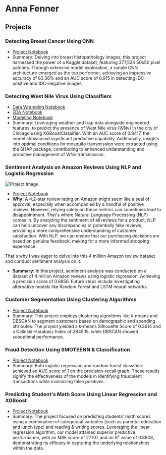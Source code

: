 # Anna Fenner

## Projects

### Detecting Breast Cancer Using CNN

* [Project Notebook](https://github.com/annapfenner/Springboard/blob/main/Breast_Cancer_Capstone_Project/Breast_Cancer_Capstone_Project.ipynb)
* Summary: Delving into breast histopathology images, this project harnessed the power of a Kaggle dataset, featuring 277,524 50x50 pixel patches. Through extensive model exploration, a simple CNN architecture emerged as the top performer, achieving an impressive accuracy of 83.36% and an AUC score of 0.915 in detecting IDC-positive and IDC-negative images.

### Detecting West Nile Virus Using Classifiers

* [Data Wrangling Notebook](https://github.com/annapfenner/capstone-project-2/blob/main/Jupyter%20Notebooks/Capstone%20Project%202%20-%20Data%20Wrangling.ipynb)
* [EDA Notebook](https://github.com/annapfenner/capstone-project-2/blob/main/Jupyter%20Notebooks/Project%202%20-%20EDA.ipynb)
* [Modeling Notebook](https://github.com/annapfenner/capstone-project-2/blob/main/Jupyter%20Notebooks/Project%202-%20Pre-processing%2C%20Training%20%26%20Modeling.ipynb)
* Summary: Leveraging weather and trap data alongside engineered features, to predict the presence of West Nile virus (WNv) in the city of Chicago using XGBoostClassifier. With an AUC score of 0.8417, the model showcased significant predictive capability. Additionally, insights into optimal conditions for mosquito transmission were extracted using the SHAP package, contributing to enhanced understanding and proactive management of WNv transmission.

### Sentiment Analysis on Amazon Reviews Using NLP and Logistic Regression
![Project Image](sentiment_analysis.jpg)
* [Project Notebook](https://github.com/annapfenner/src/blob/main/Sentiment_Analysis.ipynb)
* **Why:** A 4.2-star review rating on Amazon might seem like a seal of approval, especially when accompanied by a handful of positive reviews. However, relying solely on these metrics can sometimes lead to disappointment. That's where Natural Language Processing (NLP) comes in. By analyzing the sentiment of all reviews for a product, NLP can help uncover any discrepancies or potentially fake reviews, providing a more comprehensive understanding of customer satisfaction. With NLP, we can ensure that our purchasing decisions are based on genuine feedback, making for a more informed shopping experience.

That's why I was eager to delve into this 4 million Amazon review dataset and conduct sentiment analysis on it.
* **Summary:** In this project, sentiment analysis was conducted on a dataset of 4 million Amazon reviews using logistic regression. Achieving a precision score of 0.8856. Future steps include investigating alternative models like Random Forest and LSTM neural networks.

### Customer Segmentation Using Clustering Algorithms

* [Project Notebook](https://github.com/annapfenner/Projects/blob/main/Customer%20Personality%20Analysis%20.ipynb)
* Summary: This project employs clustering algorithms like k-means and DBSCAN to segment customers based on demographic and spending attributes. The project yielded a k-means Silhouette Score of 0.3614 and a Calinski-Harabasz Index of 2845.15, while DBSCAN showed suboptimal performance. 

### Fraud Detection Using SMOTEENN & Classification

* [Project Notebook](https://github.com/annapfenner/Projects/blob/main/Fraud%20Detection.ipynb)
* Summary: Both logistic regression and random forest classifiers achieved an AUC score of 1 on the precision-recall graph. These results signify the effectiveness of the models in identifying fraudulent transactions while minimizing false positives.

### Predicting Student's Math Score Using Linear Regression and XGBoost

* [Project Notebook](https://github.com/annapfenner/Projects/blob/main/student_performance.ipynb)
* Summary: The project focused on predicting students' math scores using a combination of categorical variables (such as parental education and lunch type) and reading & writing scores. Leveraging the linear regression algorithm, our model attained superior predictive performance, with an MSE score of 27.107 and an R² value of 0.8808, demonstrating its efficacy in capturing the underlying relationships within the data.